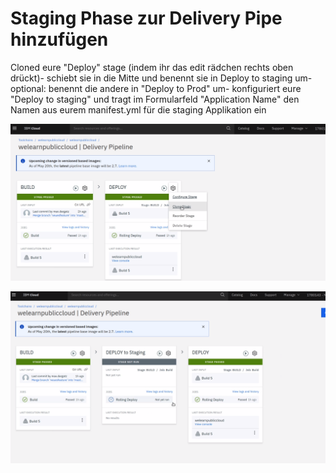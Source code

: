 # Staging Phase zur Delivery Pipe hinzufügen

Cloned eure "Deploy" stage \(indem ihr das edit rädchen rechts oben drückt\)- schiebt sie in die Mitte und benennt sie in Deploy to staging um- optional: benennt die andere in "Deploy to Prod" um- konfiguriert eure "Deploy to staging" und tragt im Formularfeld "Application Name" den Namen aus eurem manifest.yml für die staging Applikation ein

![](../../../.gitbook/assets/image%20%2844%29.png)

![](../../../.gitbook/assets/image%20%2826%29.png)

